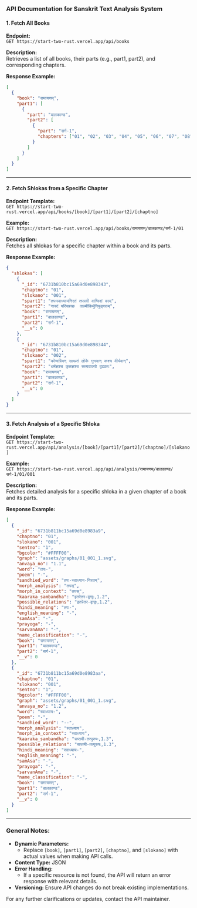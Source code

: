 ### API Documentation for Sanskrit Text Analysis System

#### 1. **Fetch All Books**
   **Endpoint:**  
   `GET https://start-two-rust.vercel.app/api/books`

   **Description:**  
   Retrieves a list of all books, their parts (e.g., part1, part2), and corresponding chapters.

   **Response Example:**
   ```json
   [
     {
       "book": "रामायणम्",
       "part1": [
         {
           "part": "बालकाण्ड",
           "part2": [
             {
               "part": "सर्ग-1",
               "chapters": ["01", "02", "03", "04", "05", "06", "07", "08", "09", "10"]
             }
           ]
         }
       ]
     }
   ]
   ```

---

#### 2. **Fetch Shlokas from a Specific Chapter**
   **Endpoint Template:**  
   `GET https://start-two-rust.vercel.app/api/books/[book]/[part1]/[part2]/[chaptno]`

   **Example:**  
   `GET https://start-two-rust.vercel.app/api/books/रामायणम्/बालकाण्ड/सर्ग-1/01`

   **Description:**  
   Fetches all shlokas for a specific chapter within a book and its parts.

   **Response Example:**
   ```json
   {
     "shlokas": [
       {
         "_id": "6731b810bc15a69d0e898343",
         "chaptno": "01",
         "slokano": "001",
         "spart1": "तपःस्वाध्यायनिरतं तपस्वी वाग्विदां वरम्",
         "spart2": "नारदं परिपप्रच्छ  वाल्मीकिर्मुनिपुङ्गवम्",
         "book": "रामायणम्",
         "part1": "बालकाण्ड",
         "part2": "सर्ग-1",
         "__v": 0
       },
       {
         "_id": "6731b810bc15a69d0e898344",
         "chaptno": "01",
         "slokano": "002",
         "spart1": "कोन्वस्मिन् साम्प्रतं लोके गुणवान् कश्च वीर्यवान्",
         "spart2": "धर्मज्ञश्च कृतज्ञश्च सत्यवाक्यो दृढव्रतः",
         "book": "रामायणम्",
         "part1": "बालकाण्ड",
         "part2": "सर्ग-1",
         "__v": 0
       }
     ]
   }
   ```

---

#### 3. **Fetch Analysis of a Specific Shloka**
   **Endpoint Template:**  
   `GET https://start-two-rust.vercel.app/api/analysis/[book]/[part1]/[part2]/[chaptno]/[slokano]`

   **Example:**  
   `GET https://start-two-rust.vercel.app/api/analysis/रामायणम्/बालकाण्ड/सर्ग-1/01/001`

   **Description:**  
   Fetches detailed analysis for a specific shloka in a given chapter of a book and its parts.

   **Response Example:**
   ```json
   [
     {
       "_id": "6731b811bc15a69d0e8983a9",
       "chaptno": "01",
       "slokano": "001",
       "sentno": "1",
       "bgcolor": "#FFFF00",
       "graph": "assets/graphs/01_001_1.svg",
       "anvaya_no": "1.1",
       "word": "तपः-",
       "poem": "-",
       "sandhied_word": "तपः-स्वाध्याय-निरतम्",
       "morph_analysis": "तपस्",
       "morph_in_context": "तपस्",
       "kaaraka_sambandha": "इतरेतर-द्वन्द्वः,1.2",
       "possible_relations": "इतरेतर-द्वन्द्वः,1.2",
       "hindi_meaning": "तपः-",
       "english_meaning": "-",
       "samAsa": "-",
       "prayoga": "-",
       "sarvanAma": "-",
       "name_classification": "-",
       "book": "रामायणम्",
       "part1": "बालकाण्ड",
       "part2": "सर्ग-1",
       "__v": 0
     },
     {
       "_id": "6731b811bc15a69d0e8983aa",
       "chaptno": "01",
       "slokano": "001",
       "sentno": "1",
       "bgcolor": "#FFFF00",
       "graph": "assets/graphs/01_001_1.svg",
       "anvaya_no": "1.2",
       "word": "स्वाध्याय-",
       "poem": "-",
       "sandhied_word": "--",
       "morph_analysis": "स्वाध्याय",
       "morph_in_context": "स्वाध्याय",
       "kaaraka_sambandha": "सप्तमी-तत्पुरुषः,1.3",
       "possible_relations": "सप्तमी-तत्पुरुषः,1.3",
       "hindi_meaning": "स्वाध्याय-",
       "english_meaning": "-",
       "samAsa": "-",
       "prayoga": "-",
       "sarvanAma": "-",
       "name_classification": "-",
       "book": "रामायणम्",
       "part1": "बालकाण्ड",
       "part2": "सर्ग-1",
       "__v": 0
     }
   ]
   ```

---

### General Notes:
- **Dynamic Parameters:**
  - Replace `[book]`, `[part1]`, `[part2]`, `[chaptno]`, and `[slokano]` with actual values when making API calls.
- **Content Type:** JSON
- **Error Handling:**
  - If a specific resource is not found, the API will return an error response with relevant details.
- **Versioning:** Ensure API changes do not break existing implementations.

For any further clarifications or updates, contact the API maintainer.
